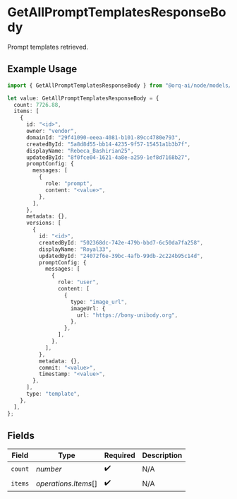 # GetAllPromptTemplatesResponseBody

Prompt templates retrieved.

## Example Usage

```typescript
import { GetAllPromptTemplatesResponseBody } from "@orq-ai/node/models/operations";

let value: GetAllPromptTemplatesResponseBody = {
  count: 7726.88,
  items: [
    {
      id: "<id>",
      owner: "vendor",
      domainId: "29f41090-eeea-4081-b101-89cc4780e793",
      createdById: "5a8d8d55-bb14-4235-9f57-15451a1b3b7f",
      displayName: "Rebeca_Bashirian25",
      updatedById: "8f0fce04-1621-4a8e-a259-1ef8d7168b27",
      promptConfig: {
        messages: [
          {
            role: "prompt",
            content: "<value>",
          },
        ],
      },
      metadata: {},
      versions: [
        {
          id: "<id>",
          createdById: "502368dc-742e-479b-bbd7-6c50da7fa258",
          displayName: "Royal33",
          updatedById: "24072f6e-39bc-4afb-99db-2c224b95c14d",
          promptConfig: {
            messages: [
              {
                role: "user",
                content: [
                  {
                    type: "image_url",
                    imageUrl: {
                      url: "https://bony-unibody.org",
                    },
                  },
                ],
              },
            ],
          },
          metadata: {},
          commit: "<value>",
          timestamp: "<value>",
        },
      ],
      type: "template",
    },
  ],
};
```

## Fields

| Field                | Type                 | Required             | Description          |
| -------------------- | -------------------- | -------------------- | -------------------- |
| `count`              | *number*             | :heavy_check_mark:   | N/A                  |
| `items`              | *operations.Items*[] | :heavy_check_mark:   | N/A                  |